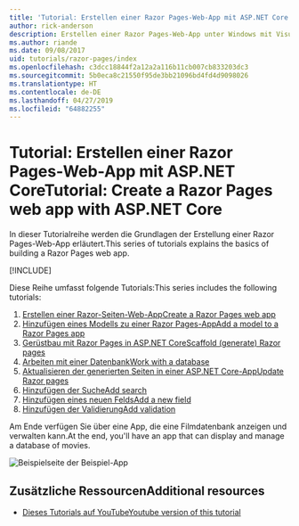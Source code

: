 ```yaml
---
title: 'Tutorial: Erstellen einer Razor Pages-Web-App mit ASP.NET Core'
author: rick-anderson
description: Erstellen einer Razor Pages-Web-App unter Windows mit Visual Studio, ASP.NET Core und EF Core.
ms.author: riande
ms.date: 09/08/2017
uid: tutorials/razor-pages/index
ms.openlocfilehash: c3dcc18844f2a12a2a116b11cb007cb833203dc3
ms.sourcegitcommit: 5b0eca8c21550f95de3bb21096bd4fd4d9098026
ms.translationtype: HT
ms.contentlocale: de-DE
ms.lasthandoff: 04/27/2019
ms.locfileid: "64882255"
---
```

# <a name="tutorial-create-a-razor-pages-web-app-with-aspnet-core"></a><span data-ttu-id="6b38a-103">Tutorial: Erstellen einer Razor Pages-Web-App mit ASP.NET Core</span><span class="sxs-lookup"><span data-stu-id="6b38a-103">Tutorial: Create a Razor Pages web app with ASP.NET Core</span></span>

<span data-ttu-id="6b38a-104">In dieser Tutorialreihe werden die Grundlagen der Erstellung einer Razor Pages-Web-App erläutert.</span><span class="sxs-lookup"><span data-stu-id="6b38a-104">This series of tutorials explains the basics of building a Razor Pages web app.</span></span> 

[!INCLUDE[](~/includes/advancedRP.md)]

<span data-ttu-id="6b38a-105">Diese Reihe umfasst folgende Tutorials:</span><span class="sxs-lookup"><span data-stu-id="6b38a-105">This series includes the following tutorials:</span></span>

1. [<span data-ttu-id="6b38a-106">Erstellen einer Razor-Seiten-Web-App</span><span class="sxs-lookup"><span data-stu-id="6b38a-106">Create a Razor Pages web app</span></span>](xref:tutorials/razor-pages/razor-pages-start)
1. [<span data-ttu-id="6b38a-107">Hinzufügen eines Modells zu einer Razor Pages-App</span><span class="sxs-lookup"><span data-stu-id="6b38a-107">Add a model to a Razor Pages app</span></span>](xref:tutorials/razor-pages/model)
1. [<span data-ttu-id="6b38a-108">Gerüstbau mit Razor Pages in ASP.NET Core</span><span class="sxs-lookup"><span data-stu-id="6b38a-108">Scaffold (generate) Razor pages</span></span>](xref:tutorials/razor-pages/page)
1. [<span data-ttu-id="6b38a-109">Arbeiten mit einer Datenbank</span><span class="sxs-lookup"><span data-stu-id="6b38a-109">Work with a database</span></span>](xref:tutorials/razor-pages/sql)
1. [<span data-ttu-id="6b38a-110">Aktualisieren der generierten Seiten in einer ASP.NET Core-App</span><span class="sxs-lookup"><span data-stu-id="6b38a-110">Update Razor pages</span></span>](xref:tutorials/razor-pages/da1)
1. [<span data-ttu-id="6b38a-111">Hinzufügen der Suche</span><span class="sxs-lookup"><span data-stu-id="6b38a-111">Add search</span></span>](xref:tutorials/razor-pages/search)
1. [<span data-ttu-id="6b38a-112">Hinzufügen eines neuen Felds</span><span class="sxs-lookup"><span data-stu-id="6b38a-112">Add a new field</span></span>](xref:tutorials/razor-pages/new-field)
1. [<span data-ttu-id="6b38a-113">Hinzufügen der Validierung</span><span class="sxs-lookup"><span data-stu-id="6b38a-113">Add validation</span></span>](xref:tutorials/razor-pages/validation)

<span data-ttu-id="6b38a-114">Am Ende verfügen Sie über eine App, die eine Filmdatenbank anzeigen und verwalten kann.</span><span class="sxs-lookup"><span data-stu-id="6b38a-114">At the end, you'll have an app that can display and manage a database of movies.</span></span>

![Beispielseite der Beispiel-App](index/_static/sample-page.png)

## <a name="additional-resources"></a><span data-ttu-id="6b38a-116">Zusätzliche Ressourcen</span><span class="sxs-lookup"><span data-stu-id="6b38a-116">Additional resources</span></span>

* [<span data-ttu-id="6b38a-117">Dieses Tutorials auf YouTube</span><span class="sxs-lookup"><span data-stu-id="6b38a-117">Youtube version of this tutorial</span></span>](https://www.youtube.com/watch?v=F0SP7Ry4flQ&feature=youtu.be)
